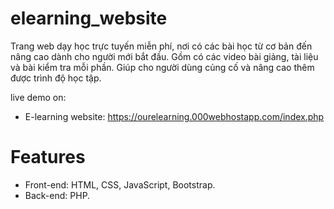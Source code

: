 # elearning_website
Trang web dạy học trực tuyến miễn phí, nơi có các bài học từ cơ bản đến nâng cao dành cho người mới bắt đầu. 
Gồm có các video bài giảng, tài liệu và bài kiểm tra mỗi phần. Giúp cho người dùng củng cố và nâng cao thêm được trình độ học tập.

live demo on: 
- E-learning website: https://ourelearning.000webhostapp.com/index.php

# Features
- Front-end: HTML, CSS, JavaScript, Bootstrap.
- Back-end: PHP.
